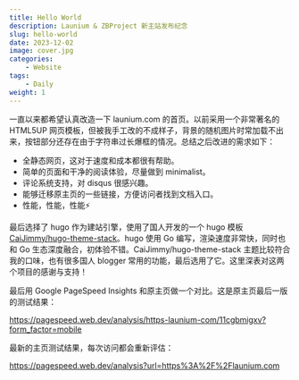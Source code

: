 ```yaml
---
title: Hello World
description: Launium & ZBProject 新主站发布纪念
slug: hello-world
date: 2023-12-02
image: cover.jpg
categories:
    - Website
tags:
    - Daily
weight: 1
---
```


一直以来都希望认真改造一下 launium.com 的首页。以前采用一个非常著名的 HTML5UP 网页模板，但被我手工改的不成样子，背景的随机图片时常加载不出来，按钮部分还存在由于字符串过长爆框的情况。总结之后改进的需求如下：

- 全静态网页，这对于速度和成本都很有帮助。
- 简单的页面和干净的阅读体验，尽量做到 minimalist。
- 评论系统支持，对 disqus 很感兴趣。
- 能够迁移原主页的一些链接，方便访问者找到文档入口。
- 性能，性能，性能⚡

最后选择了 hugo 作为建站引擎，使用了国人开发的一个 hugo 模板 [CaiJimmy/hugo-theme-stack](https://github.com/CaiJimmy/hugo-theme-stack)。hugo 使用 Go 编写，渲染速度非常快，同时也和 Go 生态深度融合，初体验不错。CaiJimmy/hugo-theme-stack 主题比较符合我的口味，也有很多国人 blogger 常用的功能，最后选用了它。这里深表对这两个项目的感谢与支持！

最后用 Google PageSpeed Insights 和原主页做一个对比。这是原主页最后一版的测试结果：

<https://pagespeed.web.dev/analysis/https-launium-com/11cgbmigxv?form_factor=mobile>

最新的主页测试结果，每次访问都会重新评估：

<https://pagespeed.web.dev/analysis?url=https%3A%2F%2Flaunium.com>
